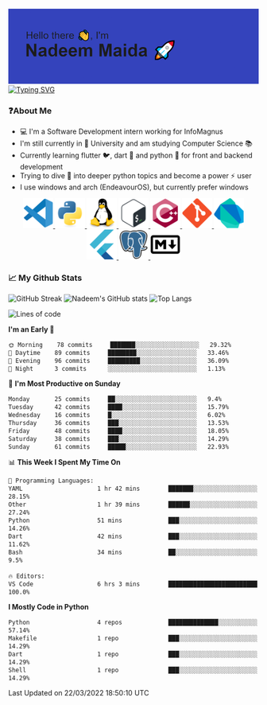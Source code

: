 ![](img/banner.png)
[![Typing SVG](https://readme-typing-svg.herokuapp.com?size=30&color=3443BC&lines=Software+Dev+Intern;Open+Source+Advocate)](https://git.io/typing-svg)

### ❓About Me

- 💻 I'm a Software Development intern working for InfoMagnus
- I'm still currently in 🏫 University and am studying Computer Science 📚
- Currently learning flutter 🐦, dart 🎯 and python 🐍 for front and backend development
- Trying to dive 🌊 into deeper python topics and become a power ⚡️ user
- I use windows and arch (EndeavourOS), but currently prefer windows

<p align="center">
  <a href="https://code.visualstudio.com/">
    <img src="https://raw.githubusercontent.com/devicons/devicon/master/icons/vscode/vscode-original.svg" alt=vscode" width="60" height="60"/>
  </a>
  <a href="https://www.python.org">
    <img src="https://raw.githubusercontent.com/devicons/devicon/master/icons/python/python-original.svg" alt="python" width="60" height="60"/>
  </a>
  <a href="https://archlinux.org/">
    <img src="https://raw.githubusercontent.com/devicons/devicon/master/icons/linux/linux-original.svg" alt="linux" width="60" height="60"/>
  </a>
  <a href="https://www.zsh.org/">
    <img src="https://raw.githubusercontent.com/devicons/devicon/master/icons/bash/bash-original.svg" alt="bash" width="60" height="60"/>
  </a>
  <a href="https://www.cplusplus.com/">
    <img src="https://raw.githubusercontent.com/devicons/devicon/master/icons/cplusplus/cplusplus-original.svg" alt="cplusplus" width="60" height="60"/>
  </a>
  <a href="https://git-scm.com/">
    <img src="https://raw.githubusercontent.com/devicons/devicon/master/icons/git/git-original.svg" alt="git" width="60" height="60"/>
  </a>
  <a href="https://dart.dev/">
    <img src="https://raw.githubusercontent.com/devicons/devicon/master/icons/dart/dart-original.svg" alt="dart" width="60" height="60"/>
  </a>
  <a href="https://flutter.dev">
    <img src="https://raw.githubusercontent.com/devicons/devicon/master/icons/flutter/flutter-original.svg" alt="flutter" width="60" height="60"/>
  </a>
  <a href="https://www.postgresql.org/">
    <img src="https://raw.githubusercontent.com/devicons/devicon/master/icons/postgresql/postgresql-original.svg" alt="postgresql" width="60" height="60"/>
  </a>
  <a href="https://www.markdownguide.org/">
    <img src="https://raw.githubusercontent.com/devicons/devicon/master/icons/markdown/markdown-original.svg" alt="markdown" width="60" height="60"/>
  </a>
</p>

### 📈 My Github Stats

![GitHub Streak](https://github-readme-streak-stats.herokuapp.com?user=NADEE-MJ&theme=vision-friendly-dark&hide_border=true&date_format=M%20j%5B%2C%20Y%5D)
![Nadeem's GitHub stats](https://github-readme-stats.vercel.app/api?username=NADEE-MJ&hide_border=true&show_icons=true&theme=vision-friendly-dark)
![Top Langs](https://github-readme-stats.vercel.app/api/top-langs/?username=NADEE-MJ&layout=compact&hide=makefile,cmake,c&theme=vision-friendly-dark&hide_border=true)

<!--START_SECTION:waka-->
![Lines of code](https://img.shields.io/badge/From%20Hello%20World%20I%27ve%20Written-28%20Thousand%20lines%20of%20code-blue)

**I'm an Early 🐤** 

```text
🌞 Morning    78 commits     ███████░░░░░░░░░░░░░░░░░░   29.32% 
🌆 Daytime    89 commits     ████████░░░░░░░░░░░░░░░░░   33.46% 
🌃 Evening    96 commits     █████████░░░░░░░░░░░░░░░░   36.09% 
🌙 Night      3 commits      ░░░░░░░░░░░░░░░░░░░░░░░░░   1.13%

```
📅 **I'm Most Productive on Sunday** 

```text
Monday       25 commits     ██░░░░░░░░░░░░░░░░░░░░░░░   9.4% 
Tuesday      42 commits     ████░░░░░░░░░░░░░░░░░░░░░   15.79% 
Wednesday    16 commits     █░░░░░░░░░░░░░░░░░░░░░░░░   6.02% 
Thursday     36 commits     ███░░░░░░░░░░░░░░░░░░░░░░   13.53% 
Friday       48 commits     ████░░░░░░░░░░░░░░░░░░░░░   18.05% 
Saturday     38 commits     ███░░░░░░░░░░░░░░░░░░░░░░   14.29% 
Sunday       61 commits     █████░░░░░░░░░░░░░░░░░░░░   22.93%

```


📊 **This Week I Spent My Time On** 

```text
💬 Programming Languages: 
YAML                     1 hr 42 mins        ███████░░░░░░░░░░░░░░░░░░   28.15% 
Other                    1 hr 39 mins        ██████░░░░░░░░░░░░░░░░░░░   27.24% 
Python                   51 mins             ███░░░░░░░░░░░░░░░░░░░░░░   14.26% 
Dart                     42 mins             ███░░░░░░░░░░░░░░░░░░░░░░   11.62% 
Bash                     34 mins             ██░░░░░░░░░░░░░░░░░░░░░░░   9.5%

🔥 Editors: 
VS Code                  6 hrs 3 mins        █████████████████████████   100.0%

```

**I Mostly Code in Python** 

```text
Python                   4 repos             ██████████████░░░░░░░░░░░   57.14% 
Makefile                 1 repo              ███░░░░░░░░░░░░░░░░░░░░░░   14.29% 
Dart                     1 repo              ███░░░░░░░░░░░░░░░░░░░░░░   14.29% 
Shell                    1 repo              ███░░░░░░░░░░░░░░░░░░░░░░   14.29%

```



 Last Updated on 22/03/2022 18:50:10 UTC
<!--END_SECTION:waka-->
